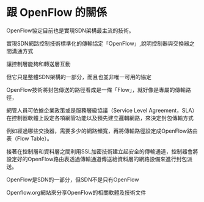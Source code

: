 # 跟 OpenFlow 的關係

OpenFlow協定目前也是實現SDN架構最主流的技術。

實現SDN網路控制技術標準化的傳輸協定「OpenFlow」,說明控制器與交換器之間溝通方式

讓控制層能夠和轉送層互動

但它只是整體SDN架構的一部分，而且也並非唯一可用的協定

OpenFlow技術將封包傳送的路徑看成是一條「Flow」，就好像是專屬的傳輸路徑，

網管人員可依據企業政策或是服務層級協議（Service Level Agreement，SLA）在控制器軟體上設定各項網管功能以及預先建立邏輯網路，來決定封包傳輸方式

例如經過哪些交換器，需要多少的網路頻寬，再將傳輸路徑設定成OpenFlow路由表（Flow Table）。

接著在控制層和資料層之間利用SSL加密技術建立起安全的傳輸通道，控制器會將設定好的OpenFlow路由表透過傳輸通道傳送給資料層的網路設備來進行封包派送。

OpenFlow是SDN的一部分，但SDN不是只有OpenFlow

Openflow.org網站來分享OpenFlow的相關軟體及技術文件
